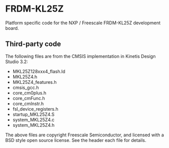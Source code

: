 # FRDM-KL25Z

Platform specific code for the NXP / Freescale FRDM-KL25Z development
board.

## Third-party code

The following files are from the CMSIS implementation in Kinetis
Design Studio 3.2:

  * MKL25Z128xxx4\_flash.ld
  * MKL25Z4.h
  * MKL25Z4\_features.h
  * cmsis\_gcc.h
  * core\_cm0plus.h
  * core\_cmFunc.h
  * core\_cmInstr.h
  * fsl\_device\_registers.h
  * startup\_MKL25Z4.S
  * system\_MKL25Z4.c
  * system\_MKL25Z4.h

The above files are copyright Freescale Semiconductor, and licensed
with a BSD style open source license. See the header each file for
details.
